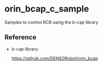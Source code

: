 # orin_bcap_c_sample

Samples to control RC8 using the b-cap library

## Reference

- b-cap library:  
  
  <https://github.com/DENSORobot/orin_bcap>
  